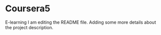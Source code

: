 # Coursera5
E-learning
I am editing the README file. Adding some more details about the project description.
